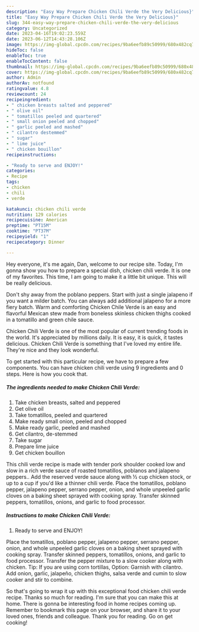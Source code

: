 ```yaml
---
description: "Easy Way Prepare Chicken Chili Verde the Very Delicious}"
title: "Easy Way Prepare Chicken Chili Verde the Very Delicious}"
slug: 344-easy-way-prepare-chicken-chili-verde-the-very-delicious
category: Uncategorized
date: 2023-04-16T19:02:23.559Z
date: 2023-06-12T14:43:28.106Z
image: https://img-global.cpcdn.com/recipes/9ba6eefb89c50999/680x482cq70/chicken-chili-verde-recipe-main-photo.jpg
hideToc: false
enableToc: true
enableTocContent: false
thumbnail: https://img-global.cpcdn.com/recipes/9ba6eefb89c50999/680x482cq70/chicken-chili-verde-recipe-main-photo.jpg
cover: https://img-global.cpcdn.com/recipes/9ba6eefb89c50999/680x482cq70/chicken-chili-verde-recipe-main-photo.jpg
author: Admin
authorAv: notfound
ratingvalue: 4.8
reviewcount: 24
recipeingredient:
- " chicken breasts salted and peppered"
- " olive oil"
- " tomatillos peeled and quartered"
- " small onion peeled and chopped"
- " garlic peeled and mashed"
- " cilantro destemmed"
- " sugar"
- " lime juice"
- " chicken bouillon"
recipeinstructions:

- "Ready to serve and ENJOY!"
categories:
- Recipe
tags:
- chicken
- chili
- verde

katakunci: chicken chili verde 
nutrition: 129 calories
recipecuisine: American
preptime: "PT15M"
cooktime: "PT37M"
recipeyield: "1"
recipecategory: Dinner

---
```



Hey everyone, it's me again, Dan, welcome to our recipe site. Today, I'm gonna show you how to prepare a special dish, chicken chili verde. It is one of my favorites. This time, I am going to make it a little bit unique. This will be really delicious.

Don&#39;t shy away from the poblano peppers. Start with just a single jalapeno if you want a milder batch. You can always add additional jalapeno for a more fiery batch. Warm and comforting Chicken Chile Verde is an easy and flavorful Mexican stew made from boneless skinless chicken thighs cooked in a tomatillo and green chile sauce.

Chicken Chili Verde is one of the most popular of current trending foods in the world. It's appreciated by millions daily. It is easy, it is quick, it tastes delicious. Chicken Chili Verde is something that I've loved my entire life. They're nice and they look wonderful.


To get started with this particular recipe, we have to prepare a few components. You can have chicken chili verde using 9 ingredients and 0 steps. Here is how you cook that.

<!--inarticleads1-->

##### The ingredients needed to make Chicken Chili Verde:

1. Take  chicken breasts, salted and peppered
1. Get  olive oil
1. Take  tomatillos, peeled and quartered
1. Make ready  small onion, peeled and chopped
1. Make ready  garlic, peeled and mashed
1. Get  cilantro, de-stemmed
1. Take  sugar
1. Prepare  lime juice
1. Get  chicken bouillon


This chili verde recipe is made with tender pork shoulder cooked low and slow in a rich verde sauce of roasted tomatillos, poblanos and jalapeno peppers.. Add the reserved verde sauce along with ½ cup chicken stock, or up to a cup if you&#39;d like a thinner chili verde. Place the tomatillos, poblano pepper, jalapeno pepper, serrano pepper, onion, and whole unpeeled garlic cloves on a baking sheet sprayed with cooking spray. Transfer skinned peppers, tomatillos, onions, and garlic to food processor. 

<!--inarticleads2-->

##### Instructions to make Chicken Chili Verde:


1. Ready to serve and ENJOY!

Place the tomatillos, poblano pepper, jalapeno pepper, serrano pepper, onion, and whole unpeeled garlic cloves on a baking sheet sprayed with cooking spray. Transfer skinned peppers, tomatillos, onions, and garlic to food processor. Transfer the pepper mixture to a slow cooker along with chicken. Tip: If you are using corn tortillas, Option: Garnish with cilantro. Add onion, garlic, jalapeño, chicken thighs, salsa verde and cumin to slow cooker and stir to combine. 

So that's going to wrap it up with this exceptional food chicken chili verde recipe. Thanks so much for reading. I'm sure that you can make this at home. There is gonna be interesting food in home recipes coming up. Remember to bookmark this page on your browser, and share it to your loved ones, friends and colleague. Thank you for reading. Go on get cooking!
